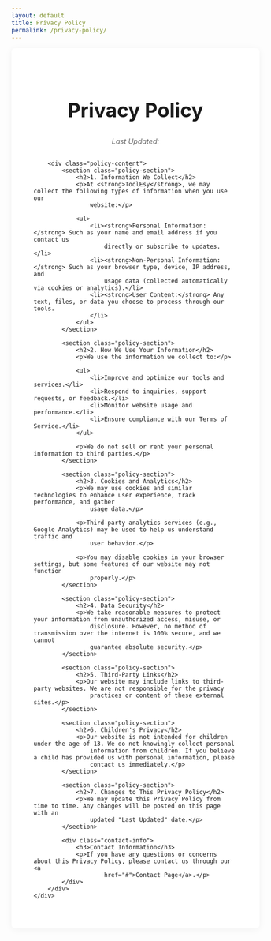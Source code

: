 ```yaml
---
layout: default
title: Privacy Policy
permalink: /privacy-policy/
---
```



<style>
    .content-box {
        background: white;
        border-radius: 8px;
        padding: 25px;
        box-shadow: 0 2px 15px rgba(0, 0, 0, 0.05);
        margin-bottom: 25px;
    }

    .policy-container {
        padding: 20px;
        max-width: 1000px;
        margin: 0 auto;
    }

    .policy-container h1 {
        color: var(--primary);
        text-align: center;
        margin-bottom: 10px;
        font-size: 2.5rem;
        border-bottom: 3px solid var(--primary);
        padding-bottom: 15px;
    }

    .last-updated {
        text-align: center;
        color: #666;
        font-style: italic;
        margin-bottom: 30px;
        font-size: 0.9rem;
    }

    .policy-content {
        line-height: 1.8;
        color: #333;
    }

    .policy-section {
        margin-bottom: 30px;
        padding: 20px;
        background: #f8f9fa;
        border-radius: 8px;
        border-left: 4px solid var(--primary);
    }

    .policy-section h2 {
        color: var(--primary);
        margin-bottom: 15px;
        font-size: 1.4rem;
        border-bottom: 1px solid #ddd;
        padding-bottom: 8px;
    }

    .policy-section p {
        margin-bottom: 15px;
        text-align: justify;
    }

    .policy-section ul {
        margin: 15px 0;
        padding-left: 30px;
    }

    .policy-section li {
        margin-bottom: 10px;
    }

    .policy-section strong {
        color: var(--primary);
    }

    .contact-info {
        background: #e8f4ff;
        padding: 25px;
        border-radius: 8px;
        margin-top: 30px;
        text-align: center;
    }

    .contact-info h3 {
        color: var(--primary);
        margin-bottom: 15px;
    }

    .contact-info a {
        color: var(--primary);
        text-decoration: none;
        font-weight: 600;
    }

    .contact-info a:hover {
        text-decoration: underline;
    }

    /* Responsive Styles */
    @media (max-width: 768px) {
        .policy-container {
            padding: 15px;
        }

        .policy-container h1 {
            font-size: 2rem;
        }

        .policy-section {
            padding: 15px;
            margin-bottom: 20px;
        }

        .policy-section h2 {
            font-size: 1.2rem;
        }

        .policy-section ul {
            padding-left: 20px;
        }

        .contact-info {
            padding: 20px;
        }
    }
    
</style>

<div class="content-box">
    <div class="policy-container">
        <h1>Privacy Policy</h1>
        <p class="last-updated">Last Updated: <span id="currentDate"></span></p>

        <div class="policy-content">
            <section class="policy-section">
                <h2>1. Information We Collect</h2>
                <p>At <strong>ToolEsy</strong>, we may collect the following types of information when you use our
                    website:</p>

                <ul>
                    <li><strong>Personal Information:</strong> Such as your name and email address if you contact us
                        directly or subscribe to updates.</li>
                    <li><strong>Non-Personal Information:</strong> Such as your browser type, device, IP address, and
                        usage data (collected automatically via cookies or analytics).</li>
                    <li><strong>User Content:</strong> Any text, files, or data you choose to process through our tools.
                    </li>
                </ul>
            </section>

            <section class="policy-section">
                <h2>2. How We Use Your Information</h2>
                <p>We use the information we collect to:</p>

                <ul>
                    <li>Improve and optimize our tools and services.</li>
                    <li>Respond to inquiries, support requests, or feedback.</li>
                    <li>Monitor website usage and performance.</li>
                    <li>Ensure compliance with our Terms of Service.</li>
                </ul>

                <p>We do not sell or rent your personal information to third parties.</p>
            </section>

            <section class="policy-section">
                <h2>3. Cookies and Analytics</h2>
                <p>We may use cookies and similar technologies to enhance user experience, track performance, and gather
                    usage data.</p>

                <p>Third-party analytics services (e.g., Google Analytics) may be used to help us understand traffic and
                    user behavior.</p>

                <p>You may disable cookies in your browser settings, but some features of our website may not function
                    properly.</p>
            </section>

            <section class="policy-section">
                <h2>4. Data Security</h2>
                <p>We take reasonable measures to protect your information from unauthorized access, misuse, or
                    disclosure. However, no method of transmission over the internet is 100% secure, and we cannot
                    guarantee absolute security.</p>
            </section>

            <section class="policy-section">
                <h2>5. Third-Party Links</h2>
                <p>Our website may include links to third-party websites. We are not responsible for the privacy
                    practices or content of these external sites.</p>
            </section>

            <section class="policy-section">
                <h2>6. Children's Privacy</h2>
                <p>Our website is not intended for children under the age of 13. We do not knowingly collect personal
                    information from children. If you believe a child has provided us with personal information, please
                    contact us immediately.</p>
            </section>

            <section class="policy-section">
                <h2>7. Changes to This Privacy Policy</h2>
                <p>We may update this Privacy Policy from time to time. Any changes will be posted on this page with an
                    updated "Last Updated" date.</p>
            </section>

            <div class="contact-info">
                <h3>Contact Information</h3>
                <p>If you have any questions or concerns about this Privacy Policy, please contact us through our <a
                        href="#">Contact Page</a>.</p>
            </div>
        </div>
    </div>
</div>

<script>
    // Set current date automatically
    document.addEventListener('DOMContentLoaded', function () {
        const currentDateElement = document.getElementById('currentDate');
        const currentDate = new Date();
        const formattedDate = currentDate.toLocaleDateString('en-US', {
            year: 'numeric',
            month: 'long',
            day: 'numeric'
        });
        currentDateElement.textContent = formattedDate;
    });
</script>